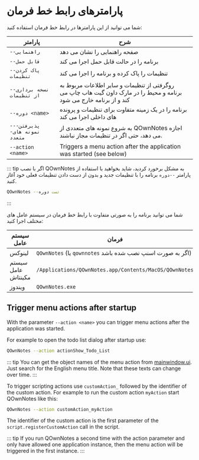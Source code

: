 # پارامترهای رابط خط فرمان

شما می توانید از این پارامترها در رابط خط فرمان استفاده کنید:

| پارامتر                     | شرح                                                                                                                 |
| --------------------------- | ------------------------------------------------------------------------------------------------------------------- |
| `--راهنمایی`                | صفحه راهنمایی را نشان می دهد                                                                                        |
| `--قابل حمل`                | برنامه را در حالت قابل حمل اجرا می کند                                                                              |
| `--پاک کردن تنظیمات `       | تنظیمات را پاک کرده و برنامه را اجرا می کند                                                                         |
| `--نسخه برداری از تنظیمات`  | روگرفتی از تنظیمات و سایر اطلاعات مربوط به برنامه و محیط را در مارک داون گیت هاب چاپ می کند و از برنامه خارج می شود |
| `--دوره <name>`       | برنامه را در یک زمینه متفاوت برای تنظیمات و پرونده های داخلی اجرا می کند                                            |
| `--پذیرفتن-نمونه های-متعدد` | به شروع نمونه های متعددی از QOwnNotes اجازه می دهد، حتی اگر در تنظیمات مجاز نباشند.                                 |
| `--action <name>`     | Triggers a menu action after the application was started (see below)                                                |

::: tip
اگر با نصب QOwnNotes به مشکل برخورد کردید، شاید بخواهید با استفاده از پارامتر `--دوره` برنامه را با تنظیمات جدید و بدون از دست دادن تنظیمات فعلی خود آغاز کنید.

```bash
QOwnNotes --تست دوره
```
:::

شما می توانید برنامه را به صورتی متفاوت با رابط خط فرمان در سیستم عامل های مختلف اجرا کنید:

| سیستم عامل         | فرمان                                                      |
| ------------------ | ---------------------------------------------------------- |
| لینوکس             | `QOwnNotes` (یا `qownnotes` اگر به صورت اسنپ نصب شده باشد) |
| سیستم عامل مکینتاش | `/Applications/QOwnNotes.app/Contents/MacOS/QOwnNotes`     |
| ویندوز             | `QOwnNotes.exe`                                            |

## Trigger menu actions after startup

With the parameter `--action <name>` you can trigger menu actions after the application was started.

For example to open the todo list dialog after startup use:

```bash
QOwnNotes --action actionShow_Todo_List
```

::: tip
You can get the object names of the menu action from [mainwindow.ui](https://github.com/pbek/QOwnNotes/blob/develop/src/mainwindow.ui). Just search for the English menu title. Note that these texts can change over time.
:::

To trigger scripting actions use `customAction_` followed by the identifier of the custom action. For example to run the custom action `myAction` start QOwnNotes like this:

```bash
QOwnNotes --action customAction_myAction
```

The identifier of the custom action is the first parameter of the `script.registerCustomAction` call in the script.

::: tip
If you run QOwnNotes a second time with the action parameter and only have allowed one application instance, then the menu action will be triggered in the first instance.
:::
